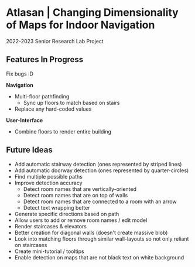 # Atlasan | Changing Dimensionality of Maps for Indoor Navigation

2022-2023 Senior Research Lab Project

## Features In Progress

Fix bugs :D

**Navigation**
* Multi-floor pathfinding
    * Sync up floors to match based on stairs
* Replace any hard-coded values 

**User-Interface**
* Combine floors to render entire building

## Future Ideas
* Add automatic stairway detection (ones represented by striped lines)
* Add automatic doorway detection (ones represented by quarter-circles)
* Find multiple possible paths
* Improve detection accuracy
    * Detect room names that are vertically-oriented
    * Detect room names that are on top of walls
    * Detect room names that are connected to a room with an arrow
    * Detect text wrapping better
* Generate specific directions based on path
* Allow users to add or remove room names / edit model
* Render staircases & elevators 
* Better creation for diagonal walls (doesn't create massive blob)
* Look into matching floors through similar wall-layouts so not only reliant on staircases
* Create mini-tutorial / tooltips
* Enable detection on maps that are not black text on white background